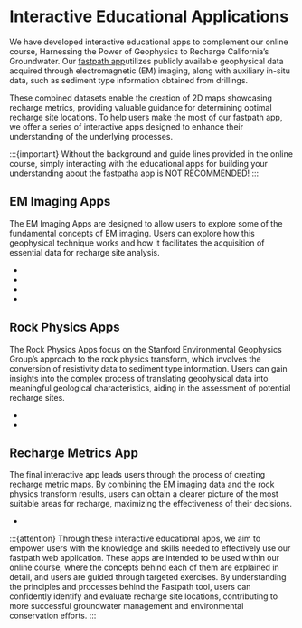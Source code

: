 # Interactive Educational Applications

We have developed interactive educational apps to complement our online course, Harnessing the Power of Geophysics to Recharge California’s Groundwater. Our [fastpath app](https://fastpath-app.stanford.edu)utilizes publicly available geophysical data acquired through electromagnetic (EM) imaging, along with auxiliary in-situ data, such as sediment type information obtained from drillings.

These combined datasets enable the creation of 2D maps showcasing recharge metrics, providing valuable guidance for determining optimal recharge site locations. To help users make the most of our fastpath app, we offer a series of interactive apps designed to enhance their understanding of the underlying processes.

:::{important}
Without the background and guide lines provided in the online course, simply interacting with the educational apps for building your understanding about the fastpatha app is NOT RECOMMENDED! 
:::


## EM Imaging Apps

The EM Imaging Apps are designed to allow users to explore some of the fundamental concepts of EM imaging. Users can explore how this geophysical technique works and how it facilitates the acquisition of essential data for recharge site analysis.

- [](./app_em_detectability.md)
- [](./app_em_inversion.md)
- [](./app_em_depth_of_investigation.md)
- [](./app_em_survey_design.md)

## Rock Physics Apps

The Rock Physics Apps focus on the Stanford Environmental Geophysics Group’s approach to the rock physics transform, which involves the conversion of resistivity data to sediment type information. Users can gain insights into the complex process of translating geophysical data into meaningful geological characteristics, aiding in the assessment of potential recharge sites.

- [](./app_rock_physics_resistivity.md)
- [](./app_rock_physics_resistivity_to_fcd.md)

## Recharge Metrics App

The final interactive app leads users through the process of creating recharge metric maps. By combining the EM imaging data and the rock physics transform results, users can obtain a clearer picture of the most suitable areas for recharge, maximizing the effectiveness of their decisions.

- [](./app_recharge_metrics.md)


:::{attention}
Through these interactive educational apps, we aim to empower users with the knowledge and skills needed to effectively use our fastpath web application. These apps are intended to be used within our online course, where the concepts behind each of them are explained in detail, and users are guided through targeted exercises. By understanding the principles and processes behind the Fastpath tool, users can confidently identify and evaluate recharge site locations, contributing to more successful groundwater management and environmental conservation efforts.
:::


